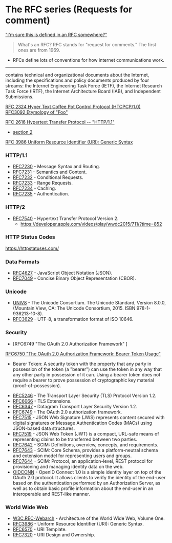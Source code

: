 # The RFC series (Requests for comment)

["I'm sure this is defined in an RFC somewhere?"](http://www.rfc-editor.org/rfc-index.html)

> What's an RFC? RFC stands for "request for comments." The first ones are from 1969.
* RFCs define lots of conventions for how internet communications work. 
---
contains technical and organizational documents about the Internet, including the specifications and policy documents produced by four streams: the Internet Engineering Task Force (IETF), the Internet Research Task Force (IRTF), the Internet Architecture Board (IAB), and Independent Submissions.


[RFC 2324 Hyper Text Coffee Pot Control Protocol (HTCPCP/1.0) ](https://tools.ietf.org/html/rfc2324#section-2.3.2)   
[RFC3092 Etymology of "Foo" ](https://www.rfc-editor.org/rfc/rfc3092.txt)

[RFC 2616 Hypertext Transfer Protocol -- "HTTP/1.1" ](https://tools.ietf.org/html/rfc2616)
* [section 2](https://tools.ietf.org/html/rfc3986#section-2)

[RFC 3986 Uniform Resource Identifier (URI): Generic Syntax
](http://www.rfc-editor.org/rfc/rfc3986.txt)



### HTTP/1.1

- [RFC7230](https://tools.ietf.org/html/rfc7230) - Message Syntax and Routing.
- [RFC7231](https://tools.ietf.org/html/rfc7231) - Semantics and Content.
- [RFC7232](https://tools.ietf.org/html/rfc7232) - Conditional Requests.
- [RFC7233](https://tools.ietf.org/html/rfc7233) - Range Requests.
- [RFC7234](https://tools.ietf.org/html/rfc7234) - Caching.
- [RFC7235](https://tools.ietf.org/html/rfc7235) - Authentication.

### HTTP/2

- [RFC7540](https://tools.ietf.org/html/rfc7540) - Hypertext Transfer Protocol Version 2.
    * https://developer.apple.com/videos/play/wwdc2015/711/?time=852
    
### HTTP Status Codes
https://httpstatuses.com/
    

### Data Formats

- [RFC4627](https://tools.ietf.org/html/rfc4627) - JavaScript Object Notation (JSON).
- [RFC7049](http://tools.ietf.org/search/rfc7049) - Concise Binary Object Representation (CBOR).

### Unicode

- [UNIV8](http://www.unicode.org/versions/Unicode8.0.0/) - The Unicode Consortium. The Unicode Standard, Version 8.0.0, (Mountain View, CA: The Unicode Consortium, 2015. ISBN 978-1-936213-10-8).
- [RFC3629](https://tools.ietf.org/html/rfc3629) - UTF-8, a transformation format of ISO 10646.

### Security


- [RFC6749 "The OAuth 2.0 Authorization Framework" ]

   
[RFC6750 "The OAuth 2.0 Authorization Framework: Bearer Token Usage" ](https://www.rfc-editor.org/rfc/rfc6750.txt) 
* Bearer Token:
      A security token with the property that any party in possession of
      the token (a "bearer") can use the token in any way that any other
      party in possession of it can.  Using a bearer token does not
      require a bearer to prove possession of cryptographic key material
      (proof-of-possession).
- [RFC5246](https://tools.ietf.org/html/rfc5246) - The Transport Layer Security (TLS) Protocol Version 1.2.
- [RFC6066](https://tools.ietf.org/html/rfc6066) - TLS Extensions.
- [RFC6347](https://tools.ietf.org/html/rfc6347) - Datagram Transport Layer Security Version 1.2.
- [RFC6749](https://tools.ietf.org/html/rfc6749) - The OAuth 2.0 authorization framework.
- [RFC7515](https://tools.ietf.org/html/rfc7515) - JSON Web Signature (JWS) represents content secured with digital signatures or Message Authentication Codes (MACs) using JSON-based data structures.
- [RFC7519](https://tools.ietf.org/html/rfc7519) - JSON Web Token (JWT) is a compact, URL-safe means of representing claims to be transferred between two parties.
- [RFC7642](https://tools.ietf.org/html/rfc7642) - SCIM: Definitions, overview, concepts, and requirements.
- [RFC7643](https://tools.ietf.org/html/rfc7643) - SCIM: Core Schema, provides a platform-neutral schema and extension model for representing users and groups.
- [RFC7644](https://tools.ietf.org/html/rfc7644) - SCIM: Protocol, an application-level, REST protocol for provisioning and managing identity data on the web.
- [OIDCONN](http://openid.net/connect/) - OpenID Connect 1.0 is a simple identity layer on top of the OAuth 2.0 protocol. It allows clients to verify the identity of the end-user based on the authentication performed by an Authorization Server, as well as to obtain basic profile information about the end-user in an interoperable and REST-like manner.


### World Wide Web

- [W3C.REC-Webarch](http://www.w3.org/TR/webarch/) - Architecture of the World Wide Web, Volume One.
- [RFC3986](https://tools.ietf.org/html/rfc3986) - Uniform Resource Identifier (URI): Generic Syntax.
- [RFC6570](https://tools.ietf.org/html/rfc6570) - URI Template.
- [RFC7320](https://tools.ietf.org/html/rfc7320) - URI Design and Ownership.

